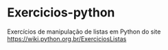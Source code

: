 # Exercicios-python

Exercícios de manipulação de listas em Python do site https://wiki.python.org.br/ExerciciosListas
